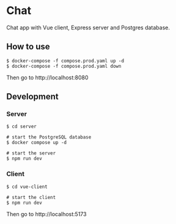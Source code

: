 # Chat

Chat app with Vue client, Express server and Postgres database.

## How to use

```shell
$ docker-compose -f compose.prod.yaml up -d
$ docker-compose -f compose.prod.yaml down
```

Then go to http://localhost:8080

## Development

### Server

```shell
$ cd server

# start the PostgreSQL database
$ docker compose up -d

# start the server
$ npm run dev
```

### Client

```shell
$ cd vue-client

# start the client
$ npm run dev
```

Then go to http://localhost:5173
